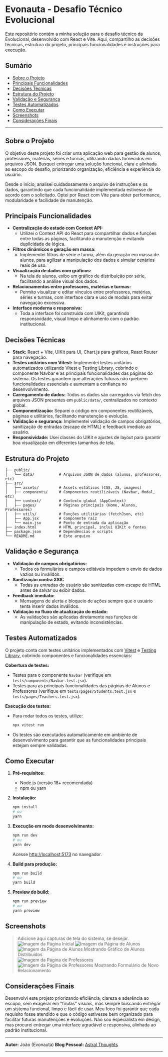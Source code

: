 # Evonauta - Desafio Técnico Evolucional

Este repositório contém a minha solução para o desafio técnico da Evolucional, desenvolvido com React e Vite. Aqui, compartilho as decisões técnicas, estrutura do projeto, principais funcionalidades e instruções para execução.

## Sumário

- [Sobre o Projeto](#sobre-o-projeto)
- [Principais Funcionalidades](#principais-funcionalidades)
- [Decisões Técnicas](#decisões-técnicas)
- [Estrutura do Projeto](#estrutura-do-projeto)
- [Validação e Segurança](#validação-e-segurança)
- [Testes Automatizados](#testes-automatizados)
- [Como Executar](#como-executar)
- [Screenshots](#screenshots)
- [Considerações Finais](#considerações-finais)

---

## Sobre o Projeto

O objetivo deste projeto foi criar uma aplicação web para gestão de alunos, professores, matérias, séries e turmas, utilizando dados fornecidos em arquivos JSON. Busquei entregar uma solução funcional, clara e alinhada ao escopo do desafio, priorizando organização, eficiência e experiência do usuário.

Desde o início, analisei cuidadosamente o arquivo de instruções e os dados, garantindo que cada funcionalidade implementada estivesse de acordo com o solicitado. Optei por React com Vite para obter performance, modularidade e facilidade de manutenção.

## Principais Funcionalidades

- **Centralização do estado com Context API:**
	- Utilizei o Context API do React para compartilhar dados e funções entre todas as páginas, facilitando a manutenção e evitando duplicidade de lógica.
- **Filtros dinâmicos e geração em massa:**
	- Implementei filtros de série e turma, além da geração em massa de alunos, para agilizar a manipulação dos dados e simular cenários reais de uso.
- **Visualização de dados com gráficos:**
	- Na tela de alunos, exibo um gráfico de distribuição por série, facilitando a análise visual dos dados.
- **Relacionamentos entre professores, matérias e turmas:**
	- Permito visualizar e editar vínculos entre professores, matérias, séries e turmas, com interface clara e uso de modais para evitar navegação excessiva.
- **Interface moderna e responsiva:**
	- Toda a interface foi construída com UIKit, garantindo responsividade, visual limpo e alinhamento com o padrão institucional.

## Decisões Técnicas

- **Stack:** React + Vite, UIKit para UI, Chart.js para gráficos, React Router para navegação.
- **Testes unitários com Vitest:** Implementei testes unitários automatizados utilizando Vitest e Testing Library, cobrindo o componente Navbar e as principais funcionalidades das páginas do sistema. Os testes garantem que alterações futuras não quebrem funcionalidades essenciais e aumentam a confiança no desenvolvimento.
- **Carregamento de dados:** Todos os dados são carregados via fetch dos arquivos JSON presentes em `public/data/`, centralizados no contexto global.
- **Componentização:** Separei o código em componentes reutilizáveis, páginas e utilitários, facilitando manutenção e evolução.
- **Validação e segurança:** Implementei validação de campos obrigatórios, sanitização de entradas (escape de HTML) e feedback imediato ao usuário.
- **Responsividade:** Usei classes do UIKit e ajustes de layout para garantir boa visualização em diferentes tamanhos de tela.

## Estrutura do Projeto

```
├── public/
│   └── data/           # Arquivos JSON de dados (alunos, professores, etc)
├── src/
│   ├── assets/         # Assets estáticos (CSS, JS, imagens)
│   ├── components/     # Componentes reutilizáveis (Navbar, Modal, etc)
│   ├── context/        # Contexto global (AppContext)
│   ├── pages/          # Páginas principais (Home, Alunos, Professores)
│   ├── utils/          # Funções utilitárias (fetchJson, etc)
│   ├── App.jsx         # Componente raiz
│   └── main.jsx        # Ponto de entrada da aplicação
├── index.html          # HTML principal, inclui UIKit e fontes
├── package.json        # Dependências e scripts
└── README.md           # Este arquivo
```

## Validação e Segurança

- **Validação de campos obrigatórios:**
	- Todos os formulários e campos editáveis impedem o envio de dados vazios ou inválidos.
- **Sanitização contra XSS:**
	- Todas as entradas do usuário são sanitizadas com escape de HTML antes de salvar ou exibir dados.
- **Feedback imediato:**
	- Mensagens de alerta e bloqueio de ações sempre que o usuário tenta inserir dados inválidos.
- **Validação no fluxo de atualização do estado:**
	- As validações são aplicadas diretamente nas funções de manipulação de estado, evitando inconsistências.

## Testes Automatizados

O projeto conta com testes unitários implementados com [Vitest](https://vitest.dev/) e [Testing Library](https://testing-library.com/), cobrindo componentes e funcionalidades essenciais:

**Cobertura de testes:**
  - Testes para o componente `Navbar` (verifique em `tests/components/Navbar.test.jsx`).
  - Testes para as principais funcionalidades das páginas de Alunos e Professores (verifique em `tests/pages/Students.test.jsx` e `tests/pages/Teachers.test.jsx`).

**Execução dos testes:**
  - Para rodar todos os testes, utilize:
    ```bash
    npx vitest run
    ```
  - Os testes são executados automaticamente em ambiente de desenvolvimento para garantir que as funcionalidades principais estejam sempre validadas.

## Como Executar

1. **Pré-requisitos:**
	 - Node.js (versão 18+ recomendada)
	 - npm ou yarn

2. **Instalação:**
	 ```bash
	 npm install
	 # ou
	 yarn
	 ```

3. **Execução em modo desenvolvimento:**
	 ```bash
	 npm run dev
	 # ou
	 yarn dev
	 ```
	 Acesse [http://localhost:5173](http://localhost:5173) no navegador.

4. **Build para produção:**
	 ```bash
	 npm run build
	 # ou
	 yarn build
	 ```

5. **Preview do build:**
	 ```bash
	 npm run preview
	 # ou
	 yarn preview
	 ```

## Screenshots

> Adicione aqui capturas de tela do sistema, se desejar.
![Imagem da Página Inicial](https://i.postimg.cc/ZYj7k1Ds/evolucional-homepage.png)
![Imagem da Página de Alunos](https://i.postimg.cc/FsBTz0vj/evolucional-studentpage.png)
![Imagem da Página de Alunos Mostrando Gráfico de Alunos Distribuidos](https://i.postimg.cc/htVZYfFT/evolucional-studentpage-graphics.png)
![Imagem da Página de Professores](https://i.postimg.cc/fRSB9kW1/evolucional-teacherspage.png)
![Imagem da Página de Professores Mostrando Formulário de Novo Relacionamento](https://i.postimg.cc/KYNqZw8Y/evolucional-teacherspage-new-relationships.png)

## Considerações Finais

Desenvolvi este projeto priorizando eficiência, clareza e aderência ao escopo, sem exagerar em "firulas" visuais, mas sempre buscando entregar um sistema funcional, limpo e fácil de usar. Meu foco foi garantir que cada requisito fosse atendido e que o código estivesse bem organizado para facilitar futuras manutenções e evoluções. Não sou especialista em design, mas procurei entregar uma interface agradável e responsiva, alinhada ao padrão institucional.

---

**Autor:** João (Evonauta)
**Blog Pessoal:** [Astral Thoughts](https://astralfracture.bearblog.dev/)

---
